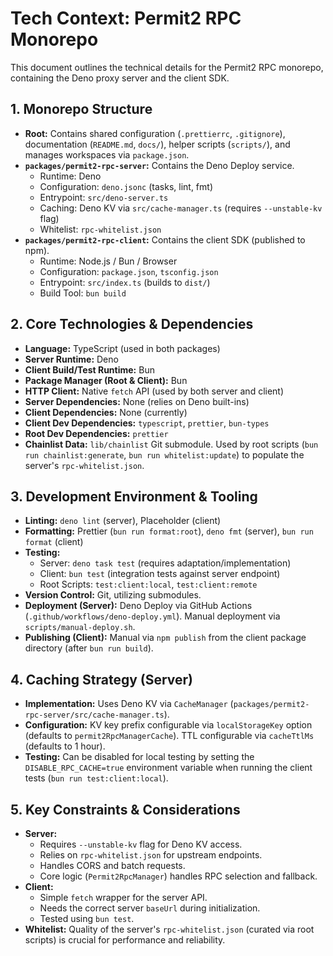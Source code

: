 # Tech Context: Permit2 RPC Monorepo

This document outlines the technical details for the Permit2 RPC monorepo,
containing the Deno proxy server and the client SDK.

## 1. Monorepo Structure

- **Root:** Contains shared configuration (`.prettierrc`, `.gitignore`),
  documentation (`README.md`, `docs/`), helper scripts (`scripts/`), and manages
  workspaces via `package.json`.
- **`packages/permit2-rpc-server`:** Contains the Deno Deploy service.
  - Runtime: Deno
  - Configuration: `deno.jsonc` (tasks, lint, fmt)
  - Entrypoint: `src/deno-server.ts`
  - Caching: Deno KV via `src/cache-manager.ts` (requires `--unstable-kv` flag)
  - Whitelist: `rpc-whitelist.json`
- **`packages/permit2-rpc-client`:** Contains the client SDK (published to npm).
  - Runtime: Node.js / Bun / Browser
  - Configuration: `package.json`, `tsconfig.json`
  - Entrypoint: `src/index.ts` (builds to `dist/`)
  - Build Tool: `bun build`

## 2. Core Technologies & Dependencies

- **Language:** TypeScript (used in both packages)
- **Server Runtime:** Deno
- **Client Build/Test Runtime:** Bun
- **Package Manager (Root & Client):** Bun
- **HTTP Client:** Native `fetch` API (used by both server and client)
- **Server Dependencies:** None (relies on Deno built-ins)
- **Client Dependencies:** None (currently)
- **Client Dev Dependencies:** `typescript`, `prettier`, `bun-types`
- **Root Dev Dependencies:** `prettier`
- **Chainlist Data:** `lib/chainlist` Git submodule. Used by root scripts
  (`bun run chainlist:generate`, `bun run whitelist:update`) to populate the
  server's `rpc-whitelist.json`.

## 3. Development Environment & Tooling

- **Linting:** `deno lint` (server), Placeholder (client)
- **Formatting:** Prettier (`bun run format:root`), `deno fmt` (server),
  `bun run format` (client)
- **Testing:**
  - Server: `deno task test` (requires adaptation/implementation)
  - Client: `bun test` (integration tests against server endpoint)
  - Root Scripts: `test:client:local`, `test:client:remote`
- **Version Control:** Git, utilizing submodules.
- **Deployment (Server):** Deno Deploy via GitHub Actions
  (`.github/workflows/deno-deploy.yml`). Manual deployment via
  `scripts/manual-deploy.sh`.
- **Publishing (Client):** Manual via `npm publish` from the client package
  directory (after `bun run build`).

## 4. Caching Strategy (Server)

- **Implementation:** Uses Deno KV via `CacheManager`
  (`packages/permit2-rpc-server/src/cache-manager.ts`).
- **Configuration:** KV key prefix configurable via `localStorageKey` option
  (defaults to `permit2RpcManagerCache`). TTL configurable via `cacheTtlMs`
  (defaults to 1 hour).
- **Testing:** Can be disabled for local testing by setting the
  `DISABLE_RPC_CACHE=true` environment variable when running the client tests
  (`bun run test:client:local`).

## 5. Key Constraints & Considerations

- **Server:**
  - Requires `--unstable-kv` flag for Deno KV access.
  - Relies on `rpc-whitelist.json` for upstream endpoints.
  - Handles CORS and batch requests.
  - Core logic (`Permit2RpcManager`) handles RPC selection and fallback.
- **Client:**
  - Simple `fetch` wrapper for the server API.
  - Needs the correct server `baseUrl` during initialization.
  - Tested using `bun test`.
- **Whitelist:** Quality of the server's `rpc-whitelist.json` (curated via root
  scripts) is crucial for performance and reliability.
